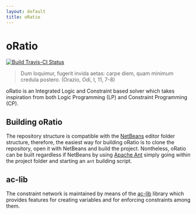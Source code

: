 ```yaml
---
layout: default
title: oRatio
---
```

# oRatio

[![Build Travis-CI Status](https://travis-ci.org/oRatioSolver/oRatio.svg?branch=master)](https://travis-ci.org/oRatioSolver/oRatio)

> Dum loquimur, fugerit invida aetas: carpe diem, quam minimum credula postero. (Orazio, Odi, I, 11, 7-8)

oRatio is an Integrated Logic and Constraint based solver which takes inspiration from both Logic Programming (LP) and Constraint Programming (CP).

## Building oRatio

The repository structure is compatible with the [NetBeans](https://netbeans.org/) editor folder structure, therefore, the easiest way for building oRatio is to clone the repository, open it with NetBeans and build the project. Nontheless, oRatio can be built regardless if NetBeans by using [Apache Ant](http://ant.apache.org/) simply going within the project folder and starting an `ant` building script.

## ac-lib

The constraint network is maintained by means of the [ac-lib](https://github.com/oRatioSolver/oRatio/blob/master/src/it/cnr/istc/ac/README.md) library which provides features for creating variables and for enforcing constraints among them.
